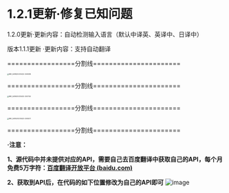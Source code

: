 # 1.2.1更新·修复已知问题

1.2.0更新·更新内容：自动检测输入语言（默认中译英、英译中、日译中）

版本1.1.1更新 ·更新内容：支持自动翻译



=================分割线======================

<img src="https://user-images.githubusercontent.com/102415870/233794560-e2b29e53-2d76-490a-b7f7-b6a35b876458.PNG" alt="IMG_5488(20230422-234828)" style="zoom: 25%;" />

=================分割线======================

<img src="https://user-images.githubusercontent.com/102415870/233794562-9251a222-9c2c-434e-b307-5947c8d072e9.PNG" alt="IMG_5486(20230422-234734)" style="zoom:25%;" />



=================分割线======================

<img src="https://user-images.githubusercontent.com/102415870/233794565-f29f4865-19f9-4a63-a485-331a59212691.PNG" alt="IMG_5485(20230422-234627)" style="zoom:25%;" />

=================分割线======================

**·注意：**

**1、源代码中并未提供对应的API，需要自己去百度翻译中获取自己的API，每个月免费5万字符：[百度翻译开放平台 (baidu.com)](https://fanyi-api.baidu.com/?fr=pcHeader)**

**2、获取到API后，在代码的如下位置修改为自己的API即可**
![image](https://user-images.githubusercontent.com/102415870/233947935-15838615-f0f4-42b4-a2ad-72f4e38161e9.png)
